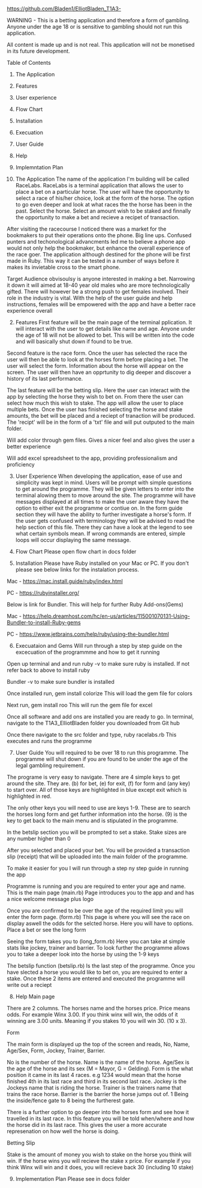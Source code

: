 https://github.com/Bladen1/ElliotBladen_T1A3-

WARNING - This is a betting application and therefore a form of gambling. Anyone under the age 18 or is sensitive to gambling should not run this application.

All content is made up and is not real. This application will not be monetised in its future development.

Table of Contents

1) The Application

2) Features

3) User experience

4) Flow Chart

5) Installation

6) Execuation

7) User Guide

8) Help

9) Implemntation Plan

1) The Application
The name of the application I'm building will be called RaceLabs. RaceLabs is a terminal application that allows the user to place a bet on a particular horse. The user will have the opportunity to select a race of his/her choice, look at the form of the horse. The option to go even deeper and look at what races the the horse has been in the past. Select the horse. Select an amount wish to be staked and finnally the opportunity to make a bet and recieve a recipet of transaction.

After visiting the racecourse I noticed there was a market for the bookmakers to put their operations onto the phone. Big line ups. Confused punters and techonological advancments led me to believe a phone app would not only help the bookmaker, but enhance the overall experience of the race goer. The application although destined for the phone will be first made in Ruby. This way it can be tested in a number of ways before it makes its invietable cross to the smart phone.

Target Audience obvisoulsy is anyone interested in making a bet. Narrowing it down it will aimed at 18-40 year old males who are more technologically gifted. There will however be a strong push to get females involved. Their role in the industry is vital. With the help of the user guide and help instructions, females will be empowered with the app and have a better race experience overall

2) Features
First feature will be the main page of the terminal pplication. It will interact with the user to get details like name and age. Anyone under the age of 18 will not be allowed to bet. This will be written into the code and will basically shut down if found to be true.

Second feature is the race form. Once the user has selected the race the user will then be able to look at the horses form before placing a bet. The user will select the form. Information about the horse will appear on the screen. The user will then have an opprtunity to dig deeper and discover a history of its last performance.

The last feature will be the betting slip. Here the user can interact with the app by selecting the horse they wish to bet on. From there the user can select how much this wish to stake. The app will allow the user to place multiple bets. Once the user has finished selecting the horse and stake amounts, the bet will be placed and a reciept of tranaction will be produced. The 'recipt' will be in the form of a 'txt' file and will put outputed to the main folder.

Will add color through gem files. Gives a nicer feel and also gives the user a better experience

Will add excel spreadsheet to the app, providing professionalism and proficiency

3) User Experience
When developing the application, ease of use and simplicity was kept in mind. Users will be prompt with simple questions to get around the programme. They will be given letters to enter into the terminal alowing them to move around the site. The programme will have messages displayed at all times to make the user aware they have the option to either exit the programme or contiue on. In the form guide section they will have the ability to further investigate a horse's form. If the user gets confused with terminology they will be advised to read the help section of this file. There they can have a look at the legend to see what certain symbols mean. If wrong commands are entered, simple loops will occur displaying the same message.

4) Flow Chart
Please open flow chart in docs folder

5) Installation
Please have Ruby installed on your Mac or PC. If you don't please see below links for the instalation process.

Mac - https://mac.install.guide/ruby/index.html

PC - https://rubyinstaller.org/

Below is link for Bundler. This will help for further Ruby Add-ons(Gems)

Mac - https://help.dreamhost.com/hc/en-us/articles/115001070131-Using-Bundler-to-install-Ruby-gems

PC - https://www.jetbrains.com/help/ruby/using-the-bundler.html

6) Execuataion and Gems
Will run through a step by step guide on the excecuation of the programmme and how to get it running

Open up terminal and and run ruby -v to make sure ruby is installed. If not refer back to above to install ruby

Bundler -v to make sure bundler is installed

Once installed run, gem install colorize This will load the gem file for colors

Next run, gem install roo This will run the gem file for excel

Once all software and add ons are installed you are ready to go. In terminal, navigate to the T1A3_ElliotBladen folder you downloaded from Git hub

Once there navigate to the src folder and type, ruby racelabs.rb This executes and runs the programme

7) User Guide
You will required to be over 18 to run this programme. The programme will shut down if you are found to be under the age of the legal gambling requirement.

The programe is very easy to navigate. There are 4 simple keys to get around the site. They are. (b) for bet, (e) for exit, (f) for form and (any key) to start over. All of those keys are highlighted in blue except exit which is highlighted in red.

The only other keys you will need to use are keys 1-9. These are to search the horses long form and get further information into the horse. (9) is the key to get back to the main menu and is stipulated in the programme.

In the betslip section you will be prompted to set a stake. Stake sizes are any number higher than 0

After you selected and placed your bet. You will be provided a transaction slip (receipt) that will be uploaded into the main folder of the programme.

To make it easier for you I will run through a step ny step guide in running the app

Programme is running and you are required to enter your age and name. This is the main page (main.rb) Page introduces you to the app and and has a nice welcome message plus logo

Once you are confirmed to be over the age of the required limit you will enter the form page. (form.rb) This page is where you will see the race on display aswell the odds for the selcted horse. Here you will have to options. Place a bet or see the long form

Seeing the form takes you to (long_form.rb) Here you can take at simple stats like jockey, trainer and barrier. To look further the programme allows you to take a deeper look into the horse by using the 1-9 keys

The betslip function (betslip.rb) Is the last step of the programme. Once you have slected a horse you would like to bet on, you are required to enter a stake. Once these 2 items are entered and executed the programme will write out a reciept

8) Help
Main page

There are 2 columns. The horses name and the horses price. Price means odds. For example Winx 3.00. If you think winx will win, the odds of it winning are 3.00 units. Meaning if you stakes 10 you will win 30. (10 x 3).

Form

The main form is displayed up the top of the screen and reads, No, Name, Age/Sex, Form, Jockey, Trainer, Barrier.

No is the number of the horse. Name is the name of the horse. Age/Sex is the age of the horse and its sex (M = Mayor, G = Gelding). Form is the what position it came in its last 4 races. e.g 1234 would mean that the horse finished 4th in its last race and third in its second last race. Jockey is the Jockeys name that is riding the horse. Trainer is the trainers name that trains the race horse. Barrier is the barrier the horse jumps out of. 1 Being the inside/fence gate to 8 being the furtherest gate.

There is a further option to go deeper into the horses form and see how it travelled in its last race. In this feature you will be told when/where and how the horse did in its last race. This gives the user a more accurate represenation on how well the horse is doing.

Betting Slip

Stake is the amount of money you wish to stake on the horse you think will win. If the horse wins you will recieve the stake x price. For example if you think Winx will win and it does, you will recieve back 30 (including 10 stake)

9) Implementation Plan
Please see in docs folder
